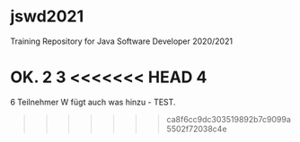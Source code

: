 # jswd2021
Training Repository for Java Software Developer 2020/2021

OK.
2
3
<<<<<<< HEAD
4
=======
6
Teilnehmer W fügt auch was hinzu - TEST.
>>>>>>> ca8f6cc9dc303519892b7c9099a5502f72038c4e
